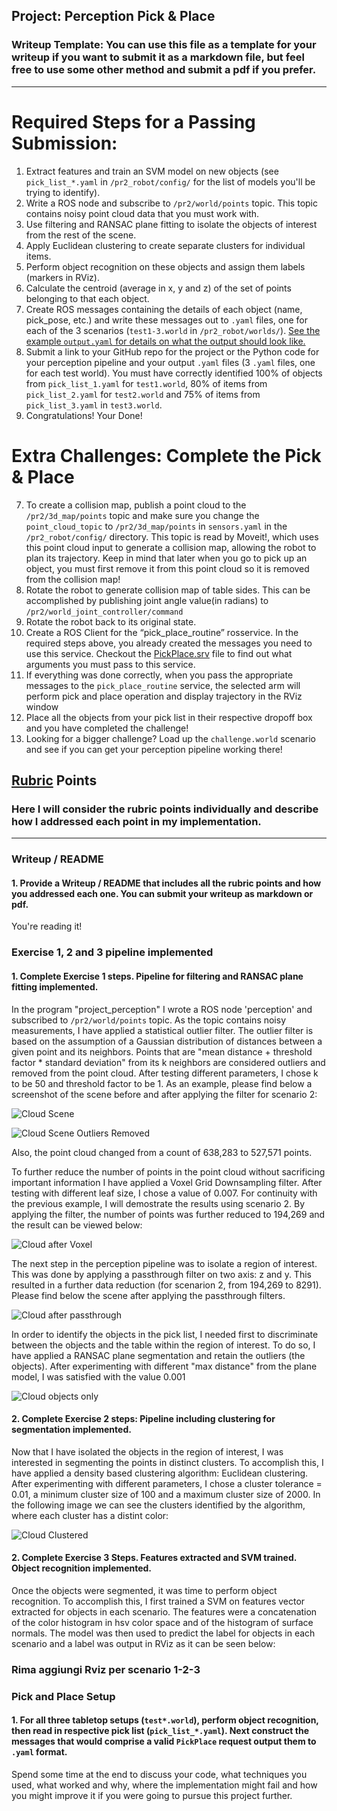 ## Project: Perception Pick & Place
### Writeup Template: You can use this file as a template for your writeup if you want to submit it as a markdown file, but feel free to use some other method and submit a pdf if you prefer.

---


# Required Steps for a Passing Submission:
1. Extract features and train an SVM model on new objects (see `pick_list_*.yaml` in `/pr2_robot/config/` for the list of models you'll be trying to identify). 
2. Write a ROS node and subscribe to `/pr2/world/points` topic. This topic contains noisy point cloud data that you must work with.
3. Use filtering and RANSAC plane fitting to isolate the objects of interest from the rest of the scene.
4. Apply Euclidean clustering to create separate clusters for individual items.
5. Perform object recognition on these objects and assign them labels (markers in RViz).
6. Calculate the centroid (average in x, y and z) of the set of points belonging to that each object.
7. Create ROS messages containing the details of each object (name, pick_pose, etc.) and write these messages out to `.yaml` files, one for each of the 3 scenarios (`test1-3.world` in `/pr2_robot/worlds/`).  [See the example `output.yaml` for details on what the output should look like.](https://github.com/udacity/RoboND-Perception-Project/blob/master/pr2_robot/config/output.yaml)  
8. Submit a link to your GitHub repo for the project or the Python code for your perception pipeline and your output `.yaml` files (3 `.yaml` files, one for each test world).  You must have correctly identified 100% of objects from `pick_list_1.yaml` for `test1.world`, 80% of items from `pick_list_2.yaml` for `test2.world` and 75% of items from `pick_list_3.yaml` in `test3.world`.
9. Congratulations!  Your Done!

# Extra Challenges: Complete the Pick & Place
7. To create a collision map, publish a point cloud to the `/pr2/3d_map/points` topic and make sure you change the `point_cloud_topic` to `/pr2/3d_map/points` in `sensors.yaml` in the `/pr2_robot/config/` directory. This topic is read by Moveit!, which uses this point cloud input to generate a collision map, allowing the robot to plan its trajectory.  Keep in mind that later when you go to pick up an object, you must first remove it from this point cloud so it is removed from the collision map!
8. Rotate the robot to generate collision map of table sides. This can be accomplished by publishing joint angle value(in radians) to `/pr2/world_joint_controller/command`
9. Rotate the robot back to its original state.
10. Create a ROS Client for the “pick_place_routine” rosservice.  In the required steps above, you already created the messages you need to use this service. Checkout the [PickPlace.srv](https://github.com/udacity/RoboND-Perception-Project/tree/master/pr2_robot/srv) file to find out what arguments you must pass to this service.
11. If everything was done correctly, when you pass the appropriate messages to the `pick_place_routine` service, the selected arm will perform pick and place operation and display trajectory in the RViz window
12. Place all the objects from your pick list in their respective dropoff box and you have completed the challenge!
13. Looking for a bigger challenge?  Load up the `challenge.world` scenario and see if you can get your perception pipeline working there!

## [Rubric](https://review.udacity.com/#!/rubrics/1067/view) Points
### Here I will consider the rubric points individually and describe how I addressed each point in my implementation.  

---
### Writeup / README

#### 1. Provide a Writeup / README that includes all the rubric points and how you addressed each one.  You can submit your writeup as markdown or pdf.  

You're reading it!

### Exercise 1, 2 and 3 pipeline implemented
#### 1. Complete Exercise 1 steps. Pipeline for filtering and RANSAC plane fitting implemented.
In the program "project_perception" I wrote a ROS node 'perception' and subscribed to `/pr2/world/points` topic. As the topic contains noisy measurements, I have applied a statistical outlier filter. The outlier filter is based on the assumption of a Gaussian distribution of distances between a given point and its neighbors. Points that are "mean distance + threshold factor * standard deviation" from its k neighbors are considered outliers and removed from the point cloud. After testing different parameters, I chose k to be 50 and threshold factor to be 1.
As an example, please find below a screenshot of the scene before and after applying the filter for scenario 2:

![Cloud Scene](https://github.com/rimoune/RoboND-Perception-Project/blob/master/output/Two/cloud_scene.png )

![Cloud Scene Outliers Removed](https://github.com/rimoune/RoboND-Perception-Project/blob/master/output/Two/cloud_scene_outliers_filtered.png)

Also, the point cloud changed from a count of 638,283 to 527,571 points. 

To further reduce the number of points in the point cloud without sacrificing important information I have applied a Voxel Grid Downsampling filter. After testing with different leaf size, I chose a value of 0.007. 
For continuity with the previous example, I will demostrate the results using scenario 2. By applying the filter, the number of points was further reduced to 194,269 and the result can be viewed below:

 
![Cloud after Voxel](https://github.com/rimoune/RoboND-Perception-Project/blob/master/output/Two/voxel.png)

The next step in the perception pipeline was to isolate a region of interest. This was done by applying a passthrough filter on two axis: z and y. This resulted in a further data reduction (for scenarion 2, from 194,269 to 8291). Please find below the scene after applying the passthrough filters.

 
![Cloud after passthrough](https://github.com/rimoune/RoboND-Perception-Project/blob/master/output/Two/passthrough.png)

In order to identify the objects in the pick list, I needed first to discriminate between the objects and the table within the region of interest. To do so, I have applied a RANSAC plane segmentation and retain the outliers (the objects). After experimenting with different "max distance" from the plane model, I was satisfied with the value 0.001 


![Cloud objects only](https://github.com/rimoune/RoboND-Perception-Project/blob/master/output/Two/cloud_objects.png)


#### 2. Complete Exercise 2 steps: Pipeline including clustering for segmentation implemented.  

Now that I have isolated the objects in the region of interest, I was interested in segmenting the points in distinct clusters. To accomplish this, I have applied a density based clustering algorithm: Euclidean clustering. After experimenting with different parameters, I chose a cluster tolerance = 0.01, a minimum cluster size of 100 and a maximum cluster size of 2000.
In the following image we can see the clusters identified by the algorithm, where each cluster has a distint color:

 
![Cloud Clustered](https://github.com/rimoune/RoboND-Perception-Project/blob/master/output/Two/clustering.png)


#### 2. Complete Exercise 3 Steps.  Features extracted and SVM trained.  Object recognition implemented.

Once the objects were segmented, it was time to perform object recognition. To accomplish this, I first trained a SVM on features vector extracted for objects in each scenario. The features were a concatenation of the color histogram in hsv color space and of the histogram of surface normals. The model was then used to predict the label for objects in each scenario and a label was output in RViz as it can be seen below:

### Rima aggiungi Rviz per scenario 1-2-3


### Pick and Place Setup

#### 1. For all three tabletop setups (`test*.world`), perform object recognition, then read in respective pick list (`pick_list_*.yaml`). Next construct the messages that would comprise a valid `PickPlace` request output them to `.yaml` format.

 
Spend some time at the end to discuss your code, what techniques you used, what worked and why, where the implementation might fail and how you might improve it if you were going to pursue this project further.  



